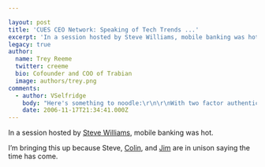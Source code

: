 ```yaml
---

layout: post
title: 'CUES CEO Network: Speaking of Tech Trends ...'
excerpt: 'In a session hosted by Steve Williams, mobile banking was hot.'
legacy: true
author:
  name: Trey Reeme
  twitter: creeme
  bio: Cofounder and COO of Trabian
  image: authors/trey.png
comments:
  - author: VSelfridge
    body: "Here's something to noodle:\r\n\r\nWith two factor authentication now required by the EOY for online banking, how well do credit union's two factor solutions translate to hand held devices... "
    date: 2006-11-17T21:34:41.000Z
---
```


<p>In a session hosted by <a href="http://www.gonzobanker.com">Steve Williams</a>, mobile banking was hot.</p>
<p>I&#8217;m bringing this up because Steve, <a href="http://bankwatch.wordpress.com/2006/11/16/digital-money-blog-mobile-banking-in-africa-7/">Colin</a>, and <a href="http://obr.typepad.com/financial_innovations/2006/11/has_mobile_bank.html">Jim</a> are in unison saying the time has come.</p>
